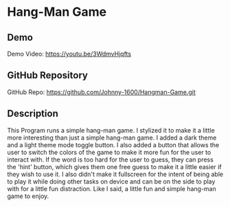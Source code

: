 # Hang-Man Game

## Demo
Demo Video: https://youtu.be/3WdmvHjqfts

## GitHub Repository
GitHub Repo: https://github.com/Johnny-1600/Hangman-Game.git

## Description
This Program runs a simple hang-man game. I stylized it to make it a little more interesting than just a simple hang-man game.
I added a dark theme and a light theme mode toggle button. I also added a button that allows the user to switch the colors of 
the game to make it more fun for the user to interact with. If the word is too hard for the user to guess, they can press the 'hint' button, 
which gives them one free guess to make it a little easier if they wish to use it. I also didn't make it fullscreen for the intent of 
being able to play it while doing other tasks on device and can be on the side to play with for a little fun distraction.
Like I said, a little fun and simple hang-man game to enjoy.

